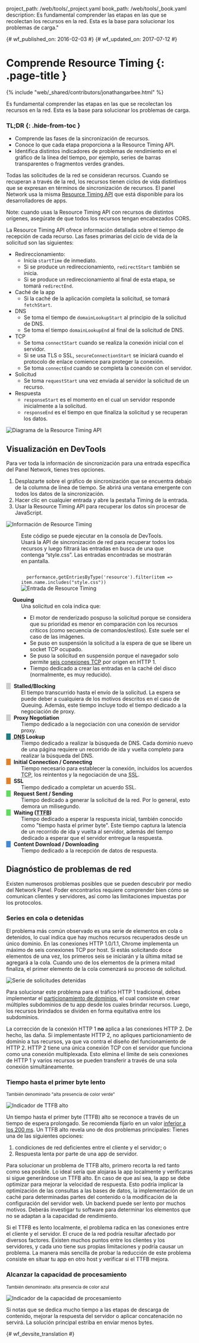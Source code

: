 project_path: /web/tools/_project.yaml
book_path: /web/tools/_book.yaml
description: Es fundamental comprender las etapas en las que se recolectan los recursos en la red. Esta es la base para solucionar los problemas de carga."

{# wf_published_on: 2016-02-03 #}
{# wf_updated_on: 2017-07-12 #}

# Comprende Resource Timing {: .page-title }

{% include "web/_shared/contributors/jonathangarbee.html" %}

Es fundamental comprender las etapas en las que se recolectan los recursos en la red. Esta es la base para solucionar los problemas de carga.


### TL;DR {: .hide-from-toc }
- Comprende las fases de la sincronización de recursos.
- Conoce lo que cada etapa proporciona a la Resource Timing API.
- Identifica distintos indicadores de problemas de rendimiento en el gráfico de la línea del tiempo, por ejemplo, series de barras transparentes o fragmentos verdes grandes.


Todas las solicitudes de la red se consideran recursos.
Cuando se recuperan a través de la red, los recursos tienen ciclos de vida distintivos que se expresan en términos de sincronización de recursos.
El panel Network usa la misma [Resource Timing API](http://www.w3.org/TR/resource-timing) que está disponible para los desarrolladores de apps.

Note: cuando usas la Resource Timing API con recursos de distintos orígenes, asegúrate
de que todos los recursos tengan encabezados CORS.

La Resource Timing API ofrece información detallada sobre el tiempo de recepción de cada recurso.
Las fases primarias del ciclo de vida de la solicitud son las siguientes:

* Redireccionamiento:
  * Inicia `startTime` de inmediato.
  * Si se produce un redireccionamiento, `redirectStart` también se inicia.
  * Si se produce un redireccionamiento al final de esta etapa, se tomará `redirectEnd`.
* Caché de la app
  * Si la caché de la aplicación completa la solicitud, se tomará `fetchStart`.
* DNS
  * Se toma el tiempo de `domainLookupStart` al principio de la solicitud de DNS.
  * Se toma el tiempo `domainLookupEnd` al final de la solicitud de DNS.
* TCP
  * Se toma `connectStart` cuando se realiza la conexión inicial con el servidor.
  * Si se usa TLS o SSL, `secureConnectionStart` se iniciará cuando el protocolo de enlace comience para proteger la conexión.
  * Se toma `connectEnd` cuando se completa la conexión con el servidor.
* Solicitud
  * Se toma `requestStart` una vez enviada al servidor la solicitud de un recurso.
* Respuesta
  * `responseStart` es el momento en el cual un servidor responde inicialmente a la solicitud.
  * `responseEnd` es el tiempo en que finaliza la solicitud y se recuperan los datos.

![Diagrama de la Resource Timing API](imgs/resource-timing-api.png)

## Visualización en DevTools

Para ver toda la información de sincronización para una entrada específica del Panel Network, tienes tres opciones.

1. Desplazarte sobre el gráfico de sincronización que se encuentra debajo de la columna de línea de tiempo. Se abrirá una ventana emergente con todos los datos de la sincronización.
2. Hacer clic en cualquier entrada y abre la pestaña Timing de la entrada.
3. Usar la Resource Timing API para recuperar los datos sin procesar de JavaScript.

![Información de Resource Timing](imgs/resource-timing-data.png)

<figure>
<figcaption>
<p>
  Este código se puede ejecutar en la consola de DevTools.
  Usará la API de sincronización de red para recuperar todos los recursos
  y luego filtrará las entradas en busca de una que contenga “style.css”.
  Las entradas encontradas se mostrarán en pantalla.
</p>
<code>
  performance.getEntriesByType('resource').filter(item => item.name.includes("style.css"))
</code>
</figcaption>
<img src="imgs/resource-timing-entry.png" alt="Entrada de Resource Timing">
</figure>

<style>
dt:before {
  content: "\00a0\00a0\00a0";
}
dt strong {
  margin-left: 5px;
}
dt.stalled:before, dt.proxy-negotiation:before {
  background-color: #cdcdcd;
}
dt.dns-lookup:before {
  background-color: #1f7c83;
}
dt.initial-connection:before, dt.ssl:before {
  background-color: #e58226;
}
dt.request-sent:before, dt.ttfb:before {
  background-color: #5fdd5f;
}
dt.content-download:before {
  background-color: #4189d7;
}
</style>

<dl>

  <dt class="queued"><strong>Queuing</strong></dt>
  <dd>
    Una solicitud en cola indica que:
      <ul>
        <li>
        El motor de renderizado pospuso la solicitud porque se considera que su prioridad es menor en comparación con los recursos críticos (como secuencia de comandos/estilos).
        Este suele ser el caso de las imágenes.
        </li>
        <li>
        Se puso en suspensión la solicitud a la espera de que se libere un socket TCP ocupado.
        </li>
        <li>
                        Se puso la solicitud en suspensión porque el navegador solo permite <a href="https://crbug.com/12066">seis conexiones TCP</a> por origen en HTTP 1.
        </li>
        <li>
        Tiempo dedicado a crear las entradas en la caché del disco (normalmente, es muy reducido).
        </li>
      </ul>
  </dd>

  <dt class="stalled"><strong> Stalled/Blocking</strong></dt>
  <dd>
    El tiempo transcurrido hasta el envío de la solicitud.
    La espera se puede deber a cualquiera de los motivos descritos en el caso de Queuing.
    Además, este tiempo incluye todo el tiempo dedicado a la negociación de proxy.
  </dd>

  <dt class="proxy-negotiation"><strong> Proxy Negotiation</strong></dt>
  <dd>Tiempo dedicado a la negociación con una conexión de servidor proxy.</dd>

  <dt class="dns-lookup"><strong><abbr title="Domain Name System"> DNS</abbr> Lookup</strong></dt>
  <dd>
    Tiempo dedicado a realizar la búsqueda de DNS.
    Cada dominio nuevo de una página requiere un recorrido de ida y vuelta completo para realizar la búsqueda del DNS.
  </dd>

  <dt class="initial-connection"><strong> Initial Connection / Connecting</strong></dt>
  <dd>Tiempo necesario para establecer la conexión, incluidos los acuerdos <abbr title="Transmission Control Protocol">TCP</abbr>, los reintentos y la negociación de una <abbr title="Secure Sockets Layer">SSL</abbr>.</dd>

  <dt class="ssl"><strong> SSL</strong></dt>
  <dd>Tiempo dedicado a completar un acuerdo SSL.</dd>

  <dt class="request-sent"><strong> Request Sent / Sending</strong></dt>
  <dd>
    Tiempo dedicado a generar la solicitud de la red.
    Por lo general, esto demora un milisegundo.
  </dd>

  <dt class="ttfb"><strong> Waiting (<abbr title="Time To First Byte">TTFB</abbr>)</strong></dt>
  <dd>
    Tiempo dedicado a esperar la respuesta inicial, también conocido como "tiempo hasta el primer byte".
    Este tiempo captura la latencia de un recorrido de ida y vuelta al servidor, además del tiempo dedicado a esperar que el servidor entregue la respuesta.
  </dd>

  <dt class="content-download"><strong> Content Download / Downloading</strong></dt>
  <dd>Tiempo dedicado a la recepción de datos de respuesta.</dd>
</dl>


## Diagnóstico de problemas de red

Existen numerosos problemas posibles que se pueden descubrir por medio del Network Panel.
Poder encontrarlos requiere comprender bien cómo se comunican clientes y servidores, así como las limitaciones impuestas por los protocolos.

### Series en cola o detenidas

El problema más común observado es una serie de elementos en cola o detenidos,
lo cual indica que hay muchos recursos recuperados desde un único dominio.
En las conexiones HTTP 1.0/1.1, Chrome implementa un máximo de seis conexiones TCP por host.
Si estás solicitando doce elementos de una vez, los primeros seis se iniciarán y la última mitad se agregará a la cola.
Cuando uno de los elementos de la primera mitad finaliza, el primer elemento de la cola comenzará su proceso de solicitud.

![Serie de solicitudes detenidas](imgs/stalled-request-series.png)

Para solucionar este problema para el tráfico HTTP 1 tradicional, debes implementar el [particionamiento de dominios](https://www.maxcdn.com/one/visual-glossary/domain-sharding-2/),
el cual consiste en crear múltiples subdominios de tu app desde los cuales brindar recursos.
Luego, los recursos brindados se dividen en forma equitativa entre los subdominios.

La corrección de la conexión HTTP 1 **no** aplica a las conexiones HTTP 2.
De hecho, las daña. Si implementaste HTTP 2, no apliques particionamiento de dominio a tus recursos, ya que va contra el diseño del funcionamiento de HTTP 2.
HTTP 2 tiene una única conexión TCP con el servidor que funciona como una conexión multiplexada.
Esto elimina el límite de seis conexiones de HTTP 1 y varios recursos se pueden transferir a través de una sola conexión simultáneamente.

### Tiempo hasta el primer byte lento

<small>También denominado "alta presencia de color verde"</small>

![Indicador de TTFB alto](imgs/indicator-of-high-ttfb.png)

Un tiempo hasta el primer byte (TTFB) alto se reconoce a través de un tiempo de espera prolongado.
Se recomienda fijarlo en un valor [inferior a los 200 ms](/speed/docs/insights/Server).
Un TTFB alto revela uno de dos problemas principales: Tienes una de las siguientes opciones:

1. condiciones de red deficientes entre el cliente y el servidor; o
2. Respuesta lenta por parte de una app de servidor.

Para solucionar un problema de TTFB alto, primero recorta la red tanto como sea posible.
Lo ideal sería que alojaras la app localmente y verificaras si sigue generándose un TTFB alto.
En caso de que así sea, la app se debe optimizar para mejorar la velocidad de respuesta.
Esto podría implicar la optimización de las consultas a las bases de datos, la implementación de un caché para determinadas partes del contenido o la modificación de la configuración del servidor web.
Un backend puede ser lento por muchos motivos.
Deberás investigar tu software para determinar los elementos que no se adaptan a la capacidad de rendimiento.

Si el TTFB es lento localmente, el problema radica en las conexiones entre el cliente y el servidor.
El cruce de la red podría resultar afectado por diversos factores.
Existen muchos puntos entre los clientes y los servidores, y cada uno tiene sus propias limitaciones y podría causar un problema.
La manera más sencilla de probar la reducción de este problema consiste en situar tu app en otro host y verificar si el TTFB mejora.

### Alcanzar la capacidad de procesamiento

<small>También denominado: alta presencia de color azul</small>

![Indicador de la capacidad de procesamiento](imgs/indicator-of-large-content.png)

Si notas que se dedica mucho tiempo a las etapas de descarga de contenido, mejorar la respuesta del servidor o aplicar concatenación no servirá.
La solución principal estriba en enviar menos bytes.


{# wf_devsite_translation #}
